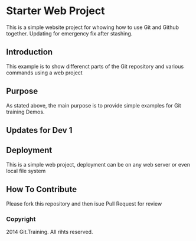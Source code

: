 # Starter Web Project

This is a simple website project for
whowing how to use Git and Github together.
Updating for emergency fix after stashing.

## Introduction

This example is to show differenct parts
of the Git repository and various commands
using a web project

## Purpose

As stated above, the main purpose is to provide simple examples for Git training
Demos.

## Updates for Dev 1

## Deployment

This is a simple web project, deployment can 
be on any web server or even local file system

## How To Contribute

Please fork this repository and then isue Pull Request for review

### Copyright

2014 Git.Training. All rihts reserved.

